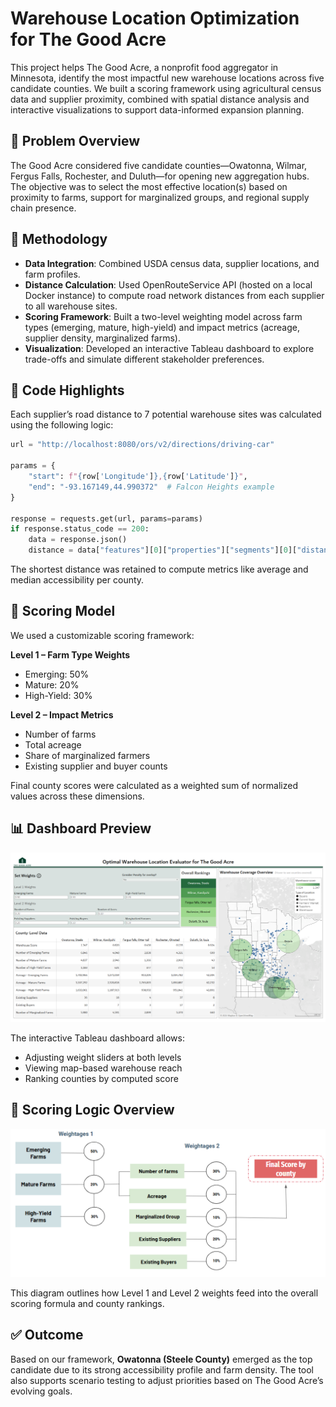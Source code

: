 
# Warehouse Location Optimization for The Good Acre

This project helps The Good Acre, a nonprofit food aggregator in Minnesota, identify the most impactful new warehouse locations across five candidate counties. We built a scoring framework using agricultural census data and supplier proximity, combined with spatial distance analysis and interactive visualizations to support data-informed expansion planning.

## 📍 Problem Overview

The Good Acre considered five candidate counties—Owatonna, Wilmar, Fergus Falls, Rochester, and Duluth—for opening new aggregation hubs. The objective was to select the most effective location(s) based on proximity to farms, support for marginalized groups, and regional supply chain presence.

## 🧠 Methodology

- **Data Integration**: Combined USDA census data, supplier locations, and farm profiles.
- **Distance Calculation**: Used OpenRouteService API (hosted on a local Docker instance) to compute road network distances from each supplier to all warehouse sites.
- **Scoring Framework**: Built a two-level weighting model across farm types (emerging, mature, high-yield) and impact metrics (acreage, supplier density, marginalized farms).
- **Visualization**: Developed an interactive Tableau dashboard to explore trade-offs and simulate different stakeholder preferences.

## 🔧 Code Highlights

Each supplier’s road distance to 7 potential warehouse sites was calculated using the following logic:

```python
url = "http://localhost:8080/ors/v2/directions/driving-car"

params = {
    "start": f"{row['Longitude']},{row['Latitude']}",
    "end": "-93.167149,44.990372"  # Falcon Heights example
}

response = requests.get(url, params=params)
if response.status_code == 200:
    data = response.json()
    distance = data["features"][0]["properties"]["segments"][0]["distance"]
```

The shortest distance was retained to compute metrics like average and median accessibility per county.

## 🧮 Scoring Model

We used a customizable scoring framework:

**Level 1 – Farm Type Weights**
- Emerging: 50%
- Mature: 20%
- High-Yield: 30%

**Level 2 – Impact Metrics**
- Number of farms
- Total acreage
- Share of marginalized farmers
- Existing supplier and buyer counts

Final county scores were calculated as a weighted sum of normalized values across these dimensions.

## 📊 Dashboard Preview

![Warehouse Tableau Dashboard](Images/Tableau%20Dashboard.png)

The interactive Tableau dashboard allows:
- Adjusting weight sliders at both levels
- Viewing map-based warehouse reach
- Ranking counties by computed score

## 🧭 Scoring Logic Overview

![Scoring Workflow](Images/Equation%20workflow.png)

This diagram outlines how Level 1 and Level 2 weights feed into the overall scoring formula and county rankings.

## ✅ Outcome

Based on our framework, **Owatonna (Steele County)** emerged as the top candidate due to its strong accessibility profile and farm density. The tool also supports scenario testing to adjust priorities based on The Good Acre’s evolving goals.